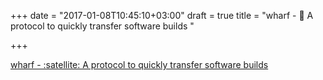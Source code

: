 +++
date = "2017-01-08T10:45:10+03:00"
draft = true
title = "wharf - :satellite: A protocol to quickly transfer software builds "

+++

<p><a href="https://t.co/vrk9sPIDMK">wharf - :satellite: A protocol to quickly transfer software builds </a></p>
